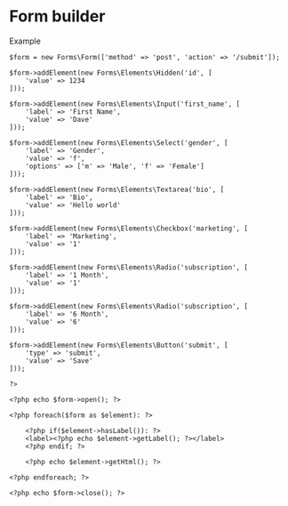 # Form builder

Example

	$form = new Forms\Form(['method' => 'post', 'action' => '/submit']);

	$form->addElement(new Forms\Elements\Hidden('id', [
		'value' => 1234
	]));

	$form->addElement(new Forms\Elements\Input('first_name', [
		'label' => 'First Name',
		'value' => 'Dave'
	]));

	$form->addElement(new Forms\Elements\Select('gender', [
		'label' => 'Gender',
		'value' => 'f',
		'options' => ['m' => 'Male', 'f' => 'Female']
	]));

	$form->addElement(new Forms\Elements\Textarea('bio', [
		'label' => 'Bio',
		'value' => 'Hello world'
	]));

	$form->addElement(new Forms\Elements\Checkbox('marketing', [
		'label' => 'Marketing',
		'value' => '1'
	]));

	$form->addElement(new Forms\Elements\Radio('subscription', [
		'label' => '1 Month',
		'value' => '1'
	]));

	$form->addElement(new Forms\Elements\Radio('subscription', [
		'label' => '6 Month',
		'value' => '6'
	]));

	$form->addElement(new Forms\Elements\Button('submit', [
		'type' => 'submit',
		'value' => 'Save'
	]));

	?>

	<?php echo $form->open(); ?>

	<?php foreach($form as $element): ?>

		<?php if($element->hasLabel()): ?>
		<label><?php echo $element->getLabel(); ?></label>
		<?php endif; ?>

		<?php echo $element->getHtml(); ?>

	<?php endforeach; ?>

	<?php echo $form->close(); ?>
